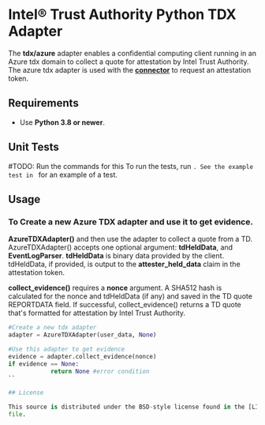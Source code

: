 # Intel® Trust Authority Python TDX Adapter

The **tdx/azure** adapter enables a confidential computing client running in an Azure tdx domain to collect a quote for attestation by Intel Trust Authority. The azure tdx adapter is used with the [**connector**](../../connector/) to request an attestation token. 

## Requirements

- Use **Python 3.8 or newer**.

## Unit Tests
#TODO: Run the commands for this
To run the tests, run ``. See the example test in `` for an example of a test.

## Usage

### To Create a new Azure TDX adapter and use it to get evidence.

**AzureTDXAdapter()** and then use the adapter to collect a quote from a TD. AzureTDXAdapter() accepts one optional argument: **tdHeldData**, and **EventLogParser**. **tdHeldData**  is binary data provided by the client. tdHeldData, if provided, is output to the **attester_held_data** claim in the attestation token.

**collect_evidence()** requires a **nonce** argument. A SHA512 hash is calculated for the nonce and tdHeldData (if any) and saved in the TD quote REPORTDATA field. If successful, collect_evidence() returns a TD quote that's formatted for attestation by Intel Trust Authority.

```python
#Create a new tdx adapter
adapter = AzureTDXAdapter(user_data, None)

#Use this adapter to get evidence
evidence = adapter.collect_evidence(nonce)
if evidence == None:
            return None #error condition
``

## License

This source is distributed under the BSD-style license found in the [LICENSE](../LICENSE)
file.